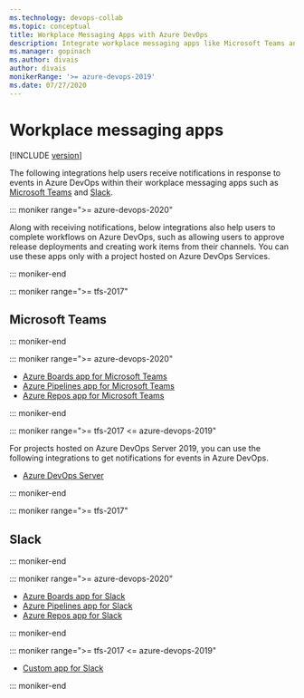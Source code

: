 ```yaml
---
ms.technology: devops-collab
ms.topic: conceptual
title: Workplace Messaging Apps with Azure DevOps 
description: Integrate workplace messaging apps like Microsoft Teams and Slack with your Azure DevOps organization
ms.manager: gopinach
ms.author: divais
author: divais
monikerRange: '>= azure-devops-2019'
ms.date: 07/27/2020
---
```


# Workplace messaging apps 

[!INCLUDE [version](../../includes/version-vsts-plus-azdevserver-2019.md)]


The following integrations help users receive notifications in response to events in Azure DevOps within their workplace messaging apps such as
[Microsoft Teams](https://products.office.com/microsoft-teams/group-chat-software) and [Slack](https://slack.com). 

::: moniker range=">= azure-devops-2020"

Along with receiving notifications, below integrations also help users to complete workflows on Azure DevOps, such as allowing users to approve release deployments and creating work items from their channels. You can use these apps only with a project hosted on Azure DevOps Services.

::: moniker-end

::: moniker range=">= tfs-2017"

## Microsoft Teams

::: moniker-end

::: moniker range=">= azure-devops-2020"

 * [Azure Boards app for Microsoft Teams](../../boards/integrations/boards-teams.md)  
* [Azure Pipelines app for Microsoft Teams](../../pipelines/integrations/microsoft-teams.md)  
* [Azure Repos app for Microsoft Teams](../../repos/integrations/repos-teams.md)  

::: moniker-end

::: moniker range=">= tfs-2017 <= azure-devops-2019"

For projects hosted on Azure DevOps Server 2019, you can use the following integrations to get notifications for events in Azure DevOps.

* [Azure DevOps Server](teams.md)

::: moniker-end

::: moniker range=">= tfs-2017"

## Slack

::: moniker-end

::: moniker range=">= azure-devops-2020"

* [Azure Boards app for Slack](../../boards/integrations/boards-slack.md)
* [Azure Pipelines app for Slack](../../pipelines/integrations/slack.md)  
* [Azure Repos app for Slack](../../repos/integrations/repos-slack.md)

::: moniker-end

::: moniker range=">= tfs-2017 <= azure-devops-2019"

* [Custom app for Slack](slack.md)

::: moniker-end
